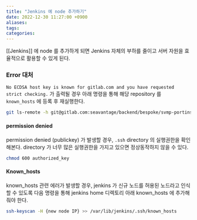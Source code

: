 ```yaml
---
title: "Jenkins 에 node 추가하기"
date: 2022-12-30 11:27:00 +0900
aliases: 
tags: 
categories: 
---
```


[[Jenkins]] 에 node 를 추가하게 되면 Jenkins 자체의 부하를 줄이고 서버 자원을 효율적으로 활용할 수 있게 된다.

### Error 대처

`No ECDSA host key is known for gitlab.com and you have requested strict checking.` 가 출력될 경우 아래 명령을 통해 해당 repository 를 `known_hosts` 에 등록 후 재실행한다.

```bash
git ls-remote -h git@gitlab.com:seavantage/backend/bespoke/svmp-portinsight-batch-statistic.git HEAD
```

#### permission denied

permission denied (publickey) 가 발생할 경우, `.ssh` directory 의 실행권한을 확인해본다. directory 가 너무 많은 실행권한을 가지고 있으면 정상동작하지 않을 수 있다.

```bash
chmod 600 authorized_key
```

#### Known_hosts

known_hosts 관련 에러가 발생할 경우, jenkins 가 신규 노드를 허용된 노드라고 인식할 수 있도록 다음 명령을 통해 jenkins home 디렉토리 아래 known_hosts 에 추가해줘야 한다.

```bash
ssh-keyscan -H {new node IP} >> /var/lib/jenkins/.ssh/known_hosts
```
